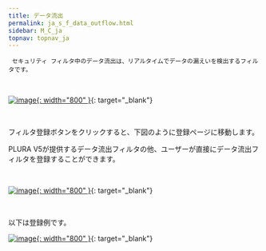 ```yaml
---
title: データ流出
permalink: ja_s_f_data_outflow.html
sidebar: M_C_ja
topnav: topnav_ja
---
```


     セキュリティ フィルタ中のデータ流出は、リアルタイムでデータの漏えいを検出するフィルタです。

<br />

[![image](/docs/images/Manual/common/filter2/security/data/1.png){: width="800" }](/docs/images/Manual/common/filter2/security/data/1.png){: target="_blank"}

<br />

フィルタ登録ボタンをクリックすると、下図のように登録ページに移動します。

PLURA V5が提供するデータ流出フィルタの他、ユーザーが直接にデータ流出フィルタを登録することができます。

<br />

[![image](/docs/images/Manual/common/filter2/security/data/2.png){: width="800" }](/docs/images/Manual/common/filter2/security/data/2.png){: target="_blank"}

<br />

以下は登録例です。

[![image](/docs/images/Manual/common/filter2/security/data/3.png){: width="800" }](/docs/images/Manual/common/filter2/security/data/3.png){: target="_blank"}

 